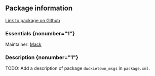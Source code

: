 <div id='duckietown_msgs-autogenerated' markdown='1'>


<!-- do not edit this file, autogenerated -->

## Package information 

[Link to package on Github](github:org=duckietown,repo=Software,path=00-infrastructure/duckietown_msgs,branch=master18)

### Essentials {nonumber="1"}

Maintainer: [Mack](mailto:mack@duckietown.org)

### Description {nonumber="1"}

TODO: Add a description of package `duckietown_msgs` in `package.xml`.



</div>

